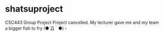 # shatsuproject
CSC443 Group Project
Project cancelled. My lecturer gave me and my team a bigger fish to fry  (●´Д｀●)・

